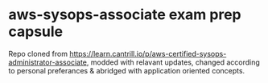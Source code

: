 # aws-sysops-associate exam prep capsule
Repo cloned from https://learn.cantrill.io/p/aws-certified-sysops-administrator-associate, modded with relavant updates, changed according to personal preferances & abridged with application oriented concepts.